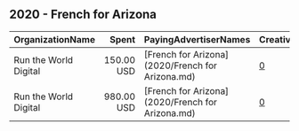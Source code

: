## 2020 - French for Arizona 
|OrganizationName|Spent|PayingAdvertiserNames|CreativeUrls|Impressions|Genders|AgeBrackets|CountryCodes|BillingAddresses|CandidateBallotInformation|
|:---|---:|:---|:---|---:|:---|:---|:---|:---|:---|
|Run the World Digital|150.00 USD|[French for Arizona](2020/French for Arizona.md)|[0](https://www.snap.com/political-ads/asset/d61b263fd6e0915c2d62af4b4b5baec4914dc77fb516eb6d5250ad57486303d0?mediaType=mov)|6,758||18+|united states|"1324 Spaight St,Madison,53703,US"|Felicia French|
|Run the World Digital|980.00 USD|[French for Arizona](2020/French for Arizona.md)|[0](https://www.snap.com/political-ads/asset/e76cc70777237f5a4bc6c819a598a90e3f115347b6c9f44e6bb91239a8163219?mediaType=mov)|53,958||18-40|united states|"1324 Spaight St,Madison,53703,US"|Felicia French|
